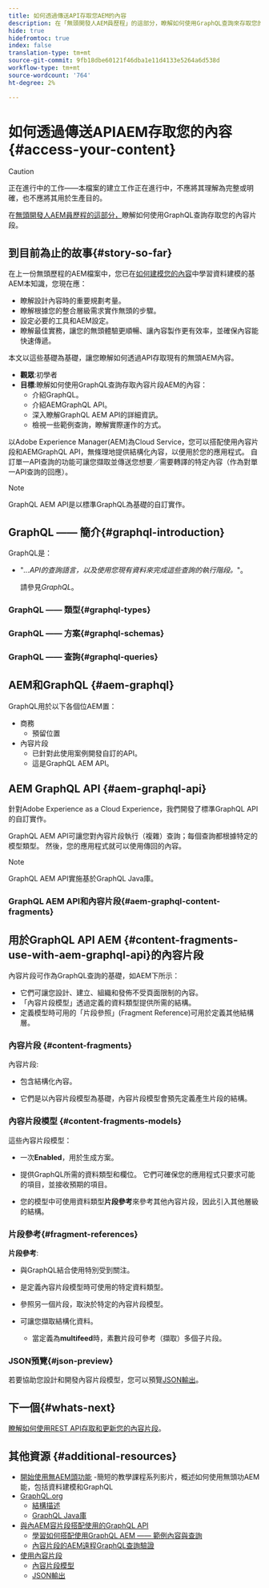 ```yaml
---
title: 如何透過傳送API存取您AEM的內容
description: 在「無頭開發人AEM員歷程」的這部分，瞭解如何使用GraphQL查詢來存取您的內容片段內容。
hide: true
hidefromtoc: true
index: false
translation-type: tm+mt
source-git-commit: 9fb18dbe60121f46dba1e11d4133e5264a6d538d
workflow-type: tm+mt
source-wordcount: '764'
ht-degree: 2%

---
```



# 如何透過傳送APIAEM存取您的內容{#access-your-content}

>[!CAUTION]
>
>正在進行中的工作——本檔案的建立工作正在進行中，不應將其理解為完整或明確，也不應將其用於生產目的。

在[無頭開發人AEM員歷程的這部分，](overview.md)瞭解如何使用GraphQL查詢存取您的內容片段。

## 到目前為止的故事{#story-so-far}

在上一份無頭歷程的AEM檔案中，您已在[如何建模您的內容](model-your-content.md)中學習資料建模的基AEM本知識，您現在應：

* 瞭解設計內容時的重要規劃考量。
* 瞭解根據您的整合層級需求實作無頭的步驟。
* 設定必要的工具和AEM設定。
* 瞭解最佳實務，讓您的無頭體驗更順暢、讓內容製作更有效率，並確保內容能快速傳遞。

本文以這些基礎為基礎，讓您瞭解如何透過API存取現有的無頭AEM內容。

* **觀眾**:初學者
* **目標**:瞭解如何使用GraphQL查詢存取內容片段AEM的內容：
   * 介紹GraphQL。
   * 介紹AEMGraphQL API。
   * 深入瞭解GraphQL AEM API的詳細資訊。
   * 檢視一些範例查詢，瞭解實際運作的方式。

以Adobe Experience Manager(AEM)為Cloud Service，您可以搭配使用內容片段和AEMGraphQL API，無條理地提供結構化內容，以便用於您的應用程式。 自訂單一API查詢的功能可讓您擷取並傳送您想要／需要轉譯的特定內容（作為對單一API查詢的回應）。

>[!NOTE]
>GraphQL AEM API是以標準GraphQL為基礎的自訂實作。

## GraphQL —— 簡介{#graphql-introduction}

GraphQL是：

* &quot;*...API的查詢語言，以及使用您現有資料來完成這些查詢的執行階段。*&quot;。

   請參見&#x200B;*GraphQL*。

### GraphQL —— 類型{#graphql-types}

### GraphQL —— 方案{#graphql-schemas}

### GraphQL —— 查詢{#graphql-queries}

## AEM和GraphQL {#aem-graphql}

GraphQL用於以下各個位AEM置：

* 商務
   * 預留位置
* 內容片段
   * 已針對此使用案例開發自訂的API。
   * 這是GraphQL AEM API。

## AEM GraphQL API {#aem-graphql-api}

針對Adobe Experience as a Cloud Experience，我們開發了標準GraphQL API的自訂實作。

GraphQL AEM API可讓您對內容片段執行（複雜）查詢；每個查詢都根據特定的模型類型。 然後，您的應用程式就可以使用傳回的內容。

>[!NOTE]
>
>GraphQL AEM API實施基於GraphQL Java庫。

### GraphQL AEM API和內容片段{#aem-graphql-content-fragments}

## 用於GraphQL API AEM {#content-fragments-use-with-aem-graphql-api}的內容片段

內容片段可作為GraphQL查詢的基礎，如AEM下所示：

* 它們可讓您設計、建立、組織和發佈不受頁面限制的內容。
* 「內容片段模型」透過定義的資料類型提供所需的結構。
* 定義模型時可用的「片段參照」(Fragment Reference)可用於定義其他結構層。

### 內容片段 {#content-fragments}

內容片段:

* 包含結構化內容。

* 它們是以內容片段模型為基礎，內容片段模型會預先定義產生片段的結構。

### 內容片段模型 {#content-fragments-models}

這些內容片段模型：

* 一次&#x200B;**Enabled**，用於生成方案。

* 提供GraphQL所需的資料類型和欄位。 它們可確保您的應用程式只要求可能的項目，並接收預期的項目。

* 您的模型中可使用資料類型&#x200B;**片段參考**&#x200B;來參考其他內容片段，因此引入其他層級的結構。

### 片段參考{#fragment-references}

**片段參考**:

* 與GraphQL結合使用特別受到關注。

* 是定義內容片段模型時可使用的特定資料類型。

* 參照另一個片段，取決於特定的內容片段模型。

* 可讓您擷取結構化資料。

   * 當定義為&#x200B;**multifeed**&#x200B;時，素數片段可參考（擷取）多個子片段。

### JSON預覽{#json-preview}

若要協助您設計和開發內容片段模型，您可以預覽[JSON輸出](/help/assets/content-fragments/content-fragments-json-preview.md)。

## 下一個{#whats-next}

[瞭解如何使用REST API存取和更新您的內容片段](/help/implementing/developing/headless-journey/update-your-content.md)。

## 其他資源 {#additional-resources}

* [開始使用無AEM頭功能](https://experienceleague.adobe.com/docs/experience-manager-learn/getting-started-with-aem-headless/graphql/overview.html) -簡短的教學課程系列影片，概述如何使用無頭功AEM能，包括資料建模和GraphQL
* [GraphQL.org](https://graphql.org)
   * [結構描述](https://graphql.org/learn/schema/)
   * [GraphQL Java庫](https://graphql.org/code/#java)
* [與內AEM容片段搭配使用的GraphQL API](/help/assets/content-fragments/graphql-api-content-fragments.md)
   * [學習如何搭配使用GraphQL AEM —— 範例內容與查詢](/help/assets/content-fragments/content-fragments-graphql-samples.md)
   * [內容片段的AEM遠程GraphQL查詢驗證](/help/assets/content-fragments/graphql-authentication-content-fragments.md)
* [使用內容片段](/help/assets/content-fragments/content-fragments.md)
   * [內容片段模型](/help/assets/content-fragments/content-fragments-models.md)
   * [JSON輸出](/help/assets/content-fragments/content-fragments-json-preview.md)
